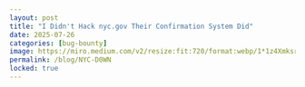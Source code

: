 ```yaml
---
layout: post
title: "I Didn't Hack nyc.gov Their Confirmation System Did"
date: 2025-07-26
categories: [bug-bounty]
image: https://miro.medium.com/v2/resize:fit:720/format:webp/1*1z4XmksriTvjNurI08XPAA.jpeg
permalink: /blog/NYC-D0WN
locked: true
---
```


